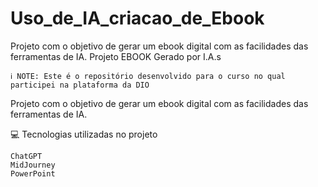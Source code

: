 # Uso_de_IA_criacao_de_Ebook
Projeto com o objetivo de gerar um ebook digital com as facilidades das ferramentas de IA. 
Projeto EBOOK Gerado por I.A.s

    ℹ️ NOTE: Este é o repositório desenvolvido para o curso no qual participei na plataforma da DIO

Projeto com o objetivo de gerar um ebook digital com as facilidades das ferramentas de IA. 

💻 Tecnologias utilizadas no projeto

    ChatGPT
    MidJourney
    PowerPoint
